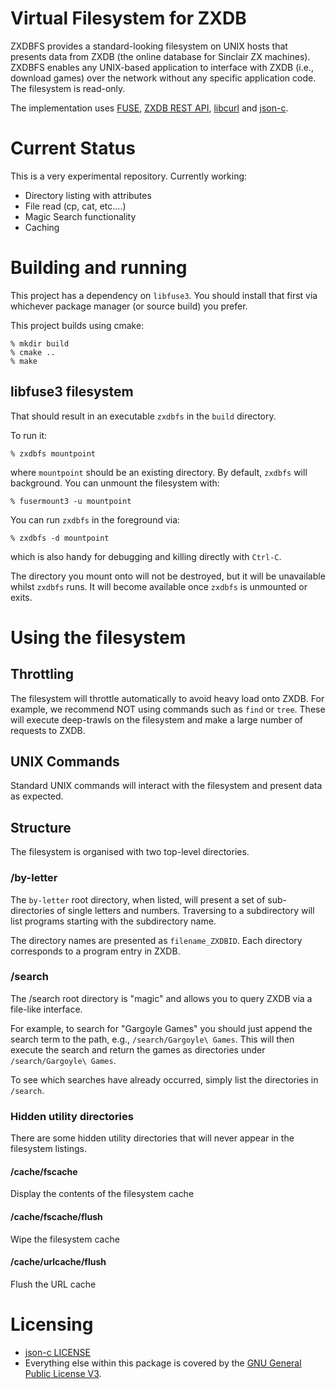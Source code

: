 
# Virtual Filesystem for ZXDB

ZXDBFS provides a standard-looking filesystem on UNIX hosts that presents
data from ZXDB (the online database for Sinclair ZX machines). ZXDBFS
enables any UNIX-based application to interface with ZXDB (i.e., download
games) over the network without any specific application code. The filesystem
is read-only.

The implementation uses [FUSE](https://github.com/libfuse/libfuse),
[ZXDB REST API](https://api.zxinfo.dk/v3/),
[libcurl](https://curl.se/libcurl/) and
[json-c](https://github.com/json-c/json-c).

# Current Status

This is a very experimental repository. Currently working:

* Directory listing with attributes
* File read (cp, cat, etc....)
* Magic Search functionality
* Caching

# Building and running

This project has a dependency on `libfuse3`. You should install that first
via whichever package manager (or source build) you prefer.

This project builds using cmake:

```
% mkdir build
% cmake ..
% make
```

## libfuse3 filesystem

That should result in an executable `zxdbfs` in the `build` directory.

To run it:

```
% zxdbfs mountpoint
```

where `mountpoint` should be an existing directory. By default, `zxdbfs`
will background. You can unmount the filesystem with:

```
% fusermount3 -u mountpoint
```

You can run `zxdbfs` in the foreground via:

```
% zxdbfs -d mountpoint
```

which is also handy for debugging and killing directly with `Ctrl-C`.

The directory you mount onto will not be destroyed, but it will be unavailable
whilst `zxdbfs` runs. It will become available once `zxdbfs` is
unmounted or exits.

# Using the filesystem

## Throttling

The filesystem will throttle automatically to avoid heavy load onto ZXDB.
For example, we recommend NOT using commands such as ```find```
or ```tree```. These will execute deep-trawls on the filesystem and make
a large number of requests to ZXDB.

## UNIX Commands

Standard UNIX commands will interact with the filesystem and present
data as expected. 

## Structure

The filesystem is organised with two top-level directories.

### /by-letter

The ```by-letter``` root directory, when listed, will present a set of
sub-directories of single letters and numbers. Traversing to a subdirectory
will list programs starting with the subdirectory name.

The directory names are presented as ```filename_ZXDBID```. Each directory
corresponds to a program entry in ZXDB.

### /search

The /search root directory is "magic" and allows you to query ZXDB via a
file-like interface.

For example, to search for "Gargoyle Games" you should just append the search
term to the path, e.g., ```/search/Gargoyle\ Games```. This will then execute
the search and return the games as directories under ```/search/Gargoyle\ Games```.

To see which searches have already occurred, simply list the directories in
```/search```.

### Hidden utility directories

There are some hidden utility directories that will never appear in the
filesystem listings.

#### /cache/fscache

Display the contents of the filesystem cache

#### /cache/fscache/flush

Wipe the filesystem cache

#### /cache/urlcache/flush

Flush the URL cache

# Licensing

* [json-c LICENSE](https://github.com/json-c/json-c/blob/master/COPYING)
* Everything else within this package is covered by the
  [GNU General Public License V3](LICENSE.txt).

